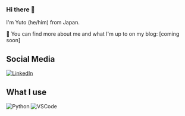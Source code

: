 ### Hi there 👋

I'm Yuto (he/him) from Japan.

🔭 You can find more about me and what I'm up to on my blog: 
[coming soon]

## Social Media

[![LinkedIn](https://img.shields.io/badge/LinkedIn-blue)](https://www.linkedin.com/in/supermairo/)

## What I use

![Python](https://img.shields.io/badge/-Python-black?style=flat-square&logo=python)
![VSCode](https://img.shields.io/badge/-VSCode-black?style=flat-square&logo=visual-studio-code)

